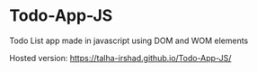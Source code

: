 # Todo-App-JS
Todo List app made in javascript using DOM and WOM elements

Hosted version: https://talha-irshad.github.io/Todo-App-JS/
